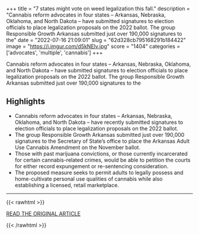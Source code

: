 +++
title = "7 states might vote on weed legalization this fall."
description = "Cannabis reform advocates in four states – Arkansas, Nebraska, Oklahoma, and North Dakota – have submitted signatures to election officials to place legalization proposals on the 2022 ballot. The group Responsible Growth Arkansas submitted just over 190,000 signatures to the"
date = "2022-07-16 21:09:01"
slug = "62d328cb795168291b184422"
image = "https://i.imgur.com/d5kNElv.jpg"
score = "1404"
categories = ['advocates', 'multiple', 'cannabis']
+++

Cannabis reform advocates in four states – Arkansas, Nebraska, Oklahoma, and North Dakota – have submitted signatures to election officials to place legalization proposals on the 2022 ballot. The group Responsible Growth Arkansas submitted just over 190,000 signatures to the

## Highlights

- Cannabis reform advocates in four states – Arkansas, Nebraska, Oklahoma, and North Dakota – have recently submitted signatures to election officials to place legalization proposals on the 2022 ballot.
- The group Responsible Growth Arkansas submitted just over 190,000 signatures to the Secretary of State’s office to place the Arkansas Adult Use Cannabis Amendment on the November ballot.
- Those with past marijuana convictions, or those currently incarcerated for certain cannabis-related crimes, would be able to petition the courts for either record expungement or re-sentencing consideration.
- The proposed measure seeks to permit adults to legally possess and home-cultivate personal use qualities of cannabis while also establishing a licensed, retail marketplace.

---

{{< rawhtml >}}
  <p class="article-category">
    <a target="_blank" href="https://norml.org/news/2022/07/14/marijuana-reform-advocates-in-multiple-states-turn-in-signatures-for-2022-initiative-campaigns">READ THE ORIGINAL ARTICLE</a>
  </p>
{{< /rawhtml >}}
